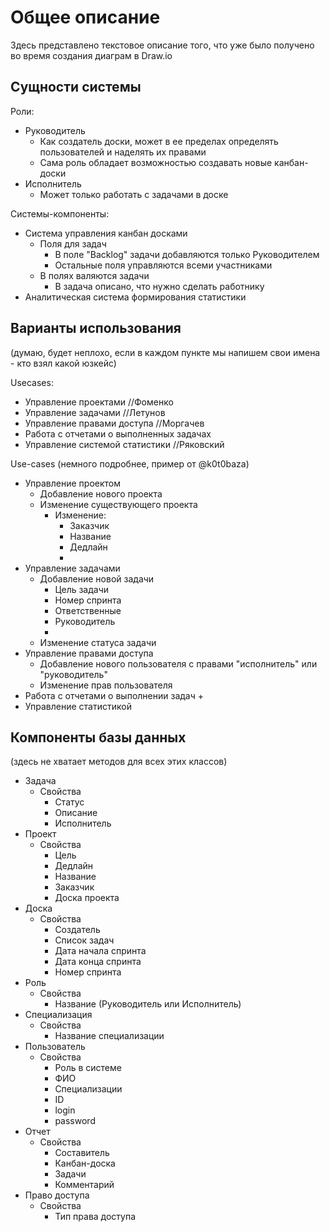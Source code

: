 # Общее описание
Здесь представлено текстовое описание того, что уже было получено во время создания диаграм в Draw.io

## Сущности системы

Роли:
+ Руководитель
	+ Как создатель доски, может в ее пределах определять пользователей и наделять их правами
	+ Сама роль обладает возможностью создавать новые канбан-доски
+ Исполнитель
	+ Может только работать с задачами в доске


Системы-компоненты:
+ Система управления канбан досками
	+ Поля для задач
		+ В поле "Backlog" задачи добавляются только Руководителем
		+ Остальные поля управляются всеми участниками
	+ В полях валяются задачи
		+ В задача описано, что нужно сделать работнику
+ Аналитическая система формирования статистики


## Варианты использования
(думаю, будет неплохо, если в каждом пункте мы напишем свои имена - кто взял какой юзкейс)

Usecases:
+ Управление проектами //Фоменко
+ Управление задачами //Летунов
+ Управление правами доступа //Моргачев
+ Работа с отчетами о выполненных задачах
+ Управление системой статистики //Ряковский


Use-cases (немного подробнее, пример от @k0t0baza)
+ Управление проектом
	+ Добавление нового проекта
	+ Изменение существующего проекта
		+ Изменение:
			+ Заказчик
			+ Название
			+ Дедлайн
			+ 
+ Управление задачами
	+ Добавление новой задачи
		+ Цель задачи
		+ Номер спринта
		+ Ответственные
		+ Руководитель
		+ 
	+ Изменение статуса задачи
+ Управление правами доступа
	+ Добавление нового пользователя с правами "исполнитель" или "руководитель"
	+ Изменение прав пользователя
+ Работа с отчетами о выполнении задач
	+ 
+ Управление статистикой 



## Компоненты базы данных
(здесь не хватает методов для всех этих классов)


+ Задача
	+ Свойства
		+ Статус
		+ Описание
		+ Исполнитель
+ Проект
	+ Свойства
		+ Цель
		+ Дедлайн
		+ Название
		+ Заказчик
		+ Доска проекта
+ Доска
	+ Свойства
		+ Создатель 
		+ Список задач
		+ Дата начала спринта
		+ Дата конца спринта
		+ Номер спринта
+ Роль
	+ Свойства
		+ Название (Руководитель или Исполнитель)
+ Специализация
	+ Свойства
		+ Название специализации
+ Пользователь
	+ Свойства
		+ Роль в системе
		+ ФИО
		+ Специализации
		+ ID
		+ login
		+ password
+ Отчет
	+ Свойства
		+ Составитель
		+ Канбан-доска
		+ Задачи
		+ Комментарий 
+ Право доступа
	+ Свойства
		+ Тип права доступа




